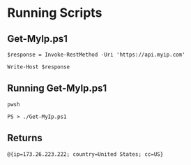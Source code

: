 # Running Scripts

## Get-MyIp.ps1

    $response = Invoke-RestMethod -Uri 'https://api.myip.com'

    Write-Host $response

## Running Get-MyIp.ps1

    pwsh
    
    PS > ./Get-MyIp.ps1

## Returns

    @{ip=173.26.223.222; country=United States; cc=US}